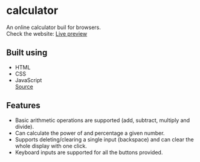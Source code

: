 # calculator
An online calculator buil for browsers.\
Check the website: [Live preview](https://mohamedmaaiz.github.io/calculator/)

## Built using
- HTML
- CSS
- JavaScript\
[Source](https://www.theodinproject.com/paths/foundations/courses/foundations/lessons/calculator)

## Features
- Basic arithmetic operations are supported (add, subtract, multiply and divide).
- Can calculate the power of and percentage a given number.
- Supports deleting/clearing a single input (backspace) and can clear the whole display with one click.
- Keyboard inputs are supported for all the buttons provided.
